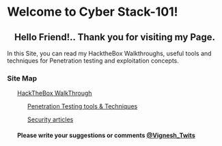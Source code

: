 <head>
<h1>Welcome to Cyber Stack-101!</h1>
</head>
<body>
<h2><center>Hello Friend!.. Thank you for visiting my Page.</center></h2>

<p>In this Site, you can read my HacktheBox Walkthroughs, useful tools and techniques for Penetration testing and exploitation concepts.</p>

<h3>Site Map</h3>

<ul><a href="">HackTheBox WalkThrough<a></ol>
<ol><a href="">Penetration Testing tools & Techniques</a></ol>
<ol><a href="">Security articles</a></ol>

</body>

<footer>
<h4>Please write your suggestions or comments <a href="https://twitter.com/Vignesh_Twits">@Vignesh_Twits</a></h4>
</footer>

 
